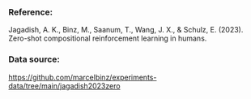 ### Reference:

Jagadish, A. K., Binz, M., Saanum, T., Wang, J. X., & Schulz, E. (2023). Zero-shot compositional reinforcement learning in humans.

### Data source:

https://github.com/marcelbinz/experiments-data/tree/main/jagadish2023zero
